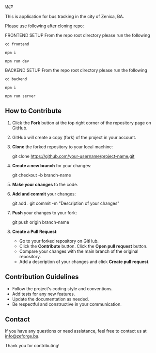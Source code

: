 *WIP*

This is application for bus tracking in the city of Zenica, BA.


Please use following after cloning repo:


FRONTEND SETUP
From the repo root directory please run the following

`cd frontend`

`npm i`

`npm run dev`

BACKEND SETUP
From the repo root directory please run the following

`cd backend`

`npm i`

`npm run server`


## How to Contribute

1. Click the **Fork** button at the top right corner of the repository page on GitHub.
2. GitHub will create a copy (fork) of the project in your account.
2. **Clone** the forked repository to your local machine:
    
    git clone https://github.com/your-username/project-name.git
    
3. **Create a new branch** for your changes:
    
    git checkout -b branch-name
    
4. **Make your changes** to the code.
5. **Add and commit** your changes:
    
    git add .
    git commit -m "Description of your changes"
    
6. **Push** your changes to your fork:
    
    git push origin branch-name
    
7. **Create a Pull Request**:
    - Go to your forked repository on GitHub.
    - Click the **Contribute** button.
    Click the **Open pull request** button.
    - Compare your changes with the main branch of the original repository.
    - Add a description of your changes and click **Create pull request**.

## Contribution Guidelines

- Follow the project's coding style and conventions.
- Add tests for any new features.
- Update the documentation as needed.
- Be respectful and constructive in your communication.

## Contact

If you have any questions or need assistance, feel free to contact us at info@zeforge.ba.

Thank you for contributing!